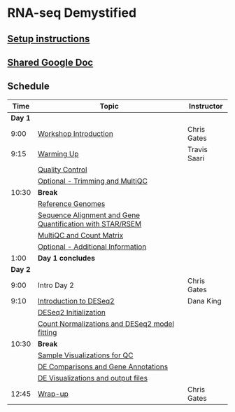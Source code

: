 # RNA-seq Demystified

## [Setup instructions](setup_instructions)

## [Shared Google Doc](https://docs.google.com/document/d/1TRjD10zSwktd63irw8dZmdAZtzQ0gr4_eKEf0XQ1s-M/edit?usp=sharing)


## Schedule

| Time | Topic | Instructor |
| ---- | ----------------- | ---------- |
| **Day 1** |
| 9:00 | [Workshop Introduction](Module00_Introduction) | Chris Gates |
| 9:15 | [Warming Up](Module01_Warming_Up) | Travis Saari |
|  | [Quality Control](Module02_QC) | |
|  | [Optional - Trimming and MultiQC](Module02optional_Cutadapt_MultiQC) | |
| 10:30 | **Break** | |
|  | [Reference Genomes](Module03_Reference_Genomes) | |
|  | [Sequence Alignment and Gene Quantification with STAR/RSEM](Module04_Alignment) | |
|  | [MultiQC and Count Matrix](Module05_MultiQC_and_Count_Matrix) | |
|  | [Optional - Additional Information](Module05optional_Additional_Details) | |
| 1:00 | **Day  1 concludes** | |
| **Day 2** |
| 9:00 | Intro Day 2 | Chris Gates |
| 9:10 | [Introduction to DESeq2](https://umich-brcf-bioinf.github.io/2021-04-26-umich-rnaseqDemystified/) | Dana King |
|  | [DESeq2 Initialization](https://umich-brcf-bioinf.github.io/2021-04-26-umich-rnaseqDemystified/) | |
|  | [Count Normalizations and DESeq2 model fitting](https://umich-brcf-bioinf.github.io/2021-04-26-umich-rnaseqDemystified/) | |
| 10:30 | **Break** | |
|  | [Sample Visualizations for QC](https://umich-brcf-bioinf.github.io/2021-04-26-umich-rnaseqDemystified/) | |
|  | [DE Comparisons and Gene Annotations](https://umich-brcf-bioinf.github.io/2021-04-26-umich-rnaseqDemystified/) | |
|  | [DE Visualizations and output files](https://umich-brcf-bioinf.github.io/2021-04-26-umich-rnaseqDemystified/) |  |
| 12:45  | [Wrap-up](https://umich-brcf-bioinf.github.io/2021-04-26-umich-rnaseqDemystified/Module99_Wrap_up) | Chris Gates |
